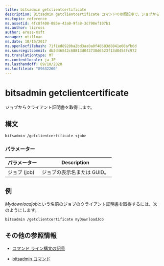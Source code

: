 ```yaml
---
title: bitsadmin getclientcertificate
description: Bitsadmin getclientcertificate コマンドの参照記事で、ジョブからクライアント証明書を取得します。
ms.topic: reference
ms.assetid: 4fc8f408-085e-43a0-9fa8-3d798ef107b1
ms.author: lizross
author: eross-msft
manager: mtillman
ms.date: 10/16/2017
ms.openlocfilehash: 71f1ed8920ba2bd3aa0a0f48683d8841e08afb6d
ms.sourcegitcommit: db2d46842c68813d043738d6523f13d8454fc972
ms.translationtype: MT
ms.contentlocale: ja-JP
ms.lasthandoff: 09/10/2020
ms.locfileid: "89632260"
---
```

# <a name="bitsadmin-getclientcertificate"></a>bitsadmin getclientcertificate

ジョブからクライアント証明書を取得します。

## <a name="syntax"></a>構文

```
bitsadmin /getclientcertificate <job>
```

### <a name="parameters"></a>パラメーター

| パラメーター | Description |
| -------------- | -------------- |
| ジョブ (job) | ジョブの表示名または GUID。 |

## <a name="examples"></a>例

*Mydownloadjob*という名前のジョブのクライアント証明書を取得するには、次のようにします。

```
bitsadmin /getclientcertificate myDownloadJob
```

## <a name="additional-references"></a>その他の参照情報

- [コマンド ライン構文の記号](command-line-syntax-key.md)

- [bitsadmin コマンド](bitsadmin.md)
